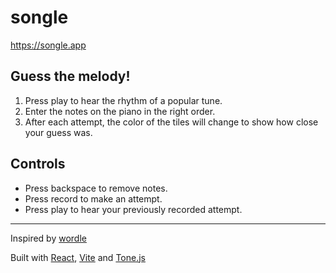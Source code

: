 # songle

https://songle.app

## Guess the melody!

1. Press play to hear the rhythm of a popular tune.
2. Enter the notes on the piano in the right order.
3. After each attempt, the color of the tiles will change to show how close your guess was.
   
## Controls
- Press backspace to remove notes.
- Press record to make an attempt.
- Press play to hear your previously recorded attempt.

---

Inspired by [wordle](https://www.nytimes.com/games/wordle/index.html)

Built with [React](https://react.dev/), [Vite](https://vitejs.dev/) and [Tone.js](https://tonejs.github.io/)
